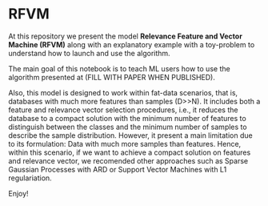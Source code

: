 # RFVM
At this repository we present the model **Relevance Feature and Vector Machine (RFVM)** along with an explanatory example with a toy-problem to understand how to launch and use the algorithm.

The main goal of this notebook is to teach ML users how to use the algorithm presented at (FILL WITH PAPER WHEN PUBLISHED).

Also, this model is designed to work within fat-data scenarios, that is, databases with much more features than samples (D>>N). It includes both a feature and relevance vector selection procedures, i.e., it reduces the database to a compact solution with the minimum number of features to distinguish between the classes and the minimum number of samples to describe the sample distribution. However, it present a main limitation due to its formulation: Data with much more samples than features. Hence, within this scenario, if we want to achieve a compact solution on features and relevance vector, we recomended other approaches such as Sparse Gaussian Processes with ARD or Support Vector Machines with L1 regulariation.

Enjoy!
